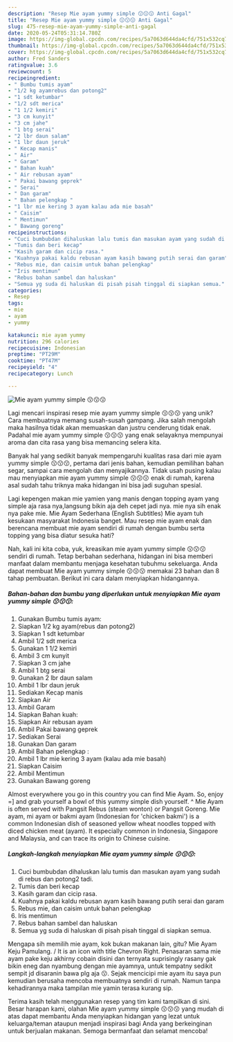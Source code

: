 ```yaml
---
description: "Resep Mie ayam yummy simple 😗😗😗 Anti Gagal"
title: "Resep Mie ayam yummy simple 😗😗😗 Anti Gagal"
slug: 475-resep-mie-ayam-yummy-simple-anti-gagal
date: 2020-05-24T05:31:14.780Z
image: https://img-global.cpcdn.com/recipes/5a7063d644da4cfd/751x532cq70/mie-ayam-yummy-simple-😗😗😗-foto-resep-utama.jpg
thumbnail: https://img-global.cpcdn.com/recipes/5a7063d644da4cfd/751x532cq70/mie-ayam-yummy-simple-😗😗😗-foto-resep-utama.jpg
cover: https://img-global.cpcdn.com/recipes/5a7063d644da4cfd/751x532cq70/mie-ayam-yummy-simple-😗😗😗-foto-resep-utama.jpg
author: Fred Sanders
ratingvalue: 3.6
reviewcount: 5
recipeingredient:
- " Bumbu tumis ayam"
- "1/2 kg ayamrebus dan potong2"
- "1 sdt ketumbar"
- "1/2 sdt merica"
- "1 1/2 kemiri"
- "3 cm kunyit"
- "3 cm jahe"
- "1 btg serai"
- "2 lbr daun salam"
- "1 lbr daun jeruk"
- " Kecap manis"
- " Air"
- " Garam"
- " Bahan kuah"
- " Air rebusan ayam"
- " Pakai bawang geprek"
- " Serai"
- " Dan garam"
- " Bahan pelengkap "
- "1 lbr mie kering 3 ayam kalau ada mie basah"
- " Caisim"
- " Mentimun"
- " Bawang goreng"
recipeinstructions:
- "Cuci bumbubdan dihaluskan lalu tumis dan masukan ayam yang sudah di rebus dan potong2 tadi."
- "Tumis dan beri kecap"
- "Kasih garam dan cicip rasa."
- "Kuahnya pakai kaldu rebusan ayam kasih bawang putih serai dan garam"
- "Rebus mie, dan caisim untuk bahan pelengkap"
- "Iris mentimun"
- "Rebus bahan sambel dan haluskan"
- "Semua yg suda di haluskan di pisah pisah tinggal di siapkan semua."
categories:
- Resep
tags:
- mie
- ayam
- yummy

katakunci: mie ayam yummy 
nutrition: 296 calories
recipecuisine: Indonesian
preptime: "PT29M"
cooktime: "PT47M"
recipeyield: "4"
recipecategory: Lunch

---
```



![Mie ayam yummy simple 😗😗😗](https://img-global.cpcdn.com/recipes/5a7063d644da4cfd/751x532cq70/mie-ayam-yummy-simple-😗😗😗-foto-resep-utama.jpg)

Lagi mencari inspirasi resep mie ayam yummy simple 😗😗😗 yang unik? Cara membuatnya memang susah-susah gampang. Jika salah mengolah maka hasilnya tidak akan memuaskan dan justru cenderung tidak enak. Padahal mie ayam yummy simple 😗😗😗 yang enak selayaknya mempunyai aroma dan cita rasa yang bisa memancing selera kita.

Banyak hal yang sedikit banyak mempengaruhi kualitas rasa dari mie ayam yummy simple 😗😗😗, pertama dari jenis bahan, kemudian pemilihan bahan segar, sampai cara mengolah dan menyajikannya. Tidak usah pusing kalau mau menyiapkan mie ayam yummy simple 😗😗😗 enak di rumah, karena asal sudah tahu triknya maka hidangan ini bisa jadi suguhan spesial.

Lagi kepengen makan mie yamien yang manis dengan topping ayam yang simple aja rasa nya,langsung bikin aja deh cepet jadi nya. mie nya sih enak nya pake mie. Mie Ayam Sederhana (English Subtitles) Mie ayam tuh kesukaan masyarakat Indonesia banget. Mau resep mie ayam enak dan berencana membuat mie ayam sendiri di rumah dengan bumbu serta topping yang bisa diatur sesuka hati?


Nah, kali ini kita coba, yuk, kreasikan mie ayam yummy simple 😗😗😗 sendiri di rumah. Tetap berbahan sederhana, hidangan ini bisa memberi manfaat dalam membantu menjaga kesehatan tubuhmu sekeluarga. Anda dapat membuat Mie ayam yummy simple 😗😗😗 memakai 23 bahan dan 8 tahap pembuatan. Berikut ini cara dalam menyiapkan hidangannya.

<!--inarticleads1-->

##### Bahan-bahan dan bumbu yang diperlukan untuk menyiapkan Mie ayam yummy simple 😗😗😗:

1. Gunakan  Bumbu tumis ayam:
1. Siapkan 1/2 kg ayam(rebus dan potong2)
1. Siapkan 1 sdt ketumbar
1. Ambil 1/2 sdt merica
1. Gunakan 1 1/2 kemiri
1. Ambil 3 cm kunyit
1. Siapkan 3 cm jahe
1. Ambil 1 btg serai
1. Gunakan 2 lbr daun salam
1. Ambil 1 lbr daun jeruk
1. Sediakan  Kecap manis
1. Siapkan  Air
1. Ambil  Garam
1. Siapkan  Bahan kuah:
1. Siapkan  Air rebusan ayam
1. Ambil  Pakai bawang geprek
1. Sediakan  Serai
1. Gunakan  Dan garam
1. Ambil  Bahan pelengkap :
1. Ambil 1 lbr mie kering 3 ayam (kalau ada mie basah)
1. Siapkan  Caisim
1. Ambil  Mentimun
1. Gunakan  Bawang goreng


Almost everywhere you go in this country you can find Mie Ayam. So, enjoy =] and grab yourself a bowl of this yummy simple dish yourself. ^ Mie Ayam is often served with Pangsit Rebus (steam wonton) or Pangsit Goreng. Mie ayam, mi ayam or bakmi ayam (Indonesian for &#39;chicken bakmi&#39;) is a common Indonesian dish of seasoned yellow wheat noodles topped with diced chicken meat (ayam). It especially common in Indonesia, Singapore and Malaysia, and can trace its origin to Chinese cuisine. 

<!--inarticleads2-->

##### Langkah-langkah menyiapkan Mie ayam yummy simple 😗😗😗:

1. Cuci bumbubdan dihaluskan lalu tumis dan masukan ayam yang sudah di rebus dan potong2 tadi.
1. Tumis dan beri kecap
1. Kasih garam dan cicip rasa.
1. Kuahnya pakai kaldu rebusan ayam kasih bawang putih serai dan garam
1. Rebus mie, dan caisim untuk bahan pelengkap
1. Iris mentimun
1. Rebus bahan sambel dan haluskan
1. Semua yg suda di haluskan di pisah pisah tinggal di siapkan semua.


Mengapa sih memilih mie ayam, kok bukan makanan lain, gitu? Mie Ayam Keju Pamulang. / It is an icon with title Chevron Right. Penasaran sama mie ayam pake keju akhirny cobain disini dan ternyata suprisingly rasany gak bikin eneg dan nyambung dengan mie ayamnya, untuk tempatny sedikit sempit jd disaranin bawa plg aja 😗. Sejak mencicipi mie ayam itu saya pun kemudian berusaha mencoba membuatnya sendiri di rumah. Namun tanpa kehadirannya maka tampilan mie yamin terasa kurang sip. 

Terima kasih telah menggunakan resep yang tim kami tampilkan di sini. Besar harapan kami, olahan Mie ayam yummy simple 😗😗😗 yang mudah di atas dapat membantu Anda menyiapkan hidangan yang lezat untuk keluarga/teman ataupun menjadi inspirasi bagi Anda yang berkeinginan untuk berjualan makanan. Semoga bermanfaat dan selamat mencoba!
